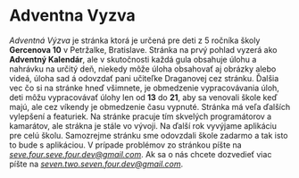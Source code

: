 # Adventna Vyzva
*Adventná Výzva* je stránka ktorá je určená pre deti z 5 ročníka školy __Gercenova 10__ v Petržalke, Bratislave. Stránka na prvý pohlad vyzerá ako __Adventný Kalendár__, ale v skutočnosti každá gula obsahuje úlohu a nahrávku na určitý deň, niekedy môže úloha obsahovať aj obrázky alebo videá, úloha sad á odovzdať pani učiteľke Draganovej cez stránku. Ďalšia vec čo si na stránke hneď všimnete, je obmedzenie vypracovávania úloh, deti môžu vypracovávať úlohy len od __13__ do __21__, aby sa venovali škole keď majú, ale cez víkendy je obmedzenie času vypnuté. Stránka má veľa ďalších vylepšení a featuriek. Na stránke pracuje tím skvelých programátorov a kamarátov, ale strákna je stále vo vývoji. Na ďalší rok vyvýjame aplikáciu pre celú školu. Samozrejme stránku sme odovzdali škole zadarmo a tak isto to bude s aplikáciou. V prípade problémov zo stránkou píšte na *seve.four.seve.four.dev@gmail.com*. Ak sa o nás chcete dozvedieť viac píšte na *seven.two.seven.four.dev@gmail.com*.
